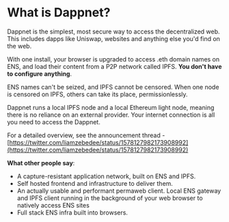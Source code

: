 # What is Dappnet?

Dappnet is the simplest, most secure way to access the decentralized web. This includes dapps like Uniswap, websites and anything else you'd find on the web.&#x20;

With one install, your browser is upgraded to access .eth domain names on ENS, and load their content from a P2P network called IPFS. **You don't have to configure anything**.

ENS names can't be seized, and IPFS cannot be censored. When one node is censored on IPFS, others can take its place, permissionlessly.

Dappnet runs a local IPFS node and a local Ethereum light node, meaning there is no reliance on an external provider. Your internet connection is all you need to access the Dappnet.

For a detailed overview, see the announcement thread - [https://twitter.com/liamzebedee/status/1578127982173908992](https://twitter.com/liamzebedee/status/1578127982173908992)

**What other people say**:

* A capture-resistant application network, built on ENS and IPFS.
* Self hosted frontend and infrastructure to deliver them.
* An actually usable and performant permaweb client. Local ENS gateway and IPFS client running in the background of your web browser to natively access ENS sites
* Full stack ENS infra built into browsers.

